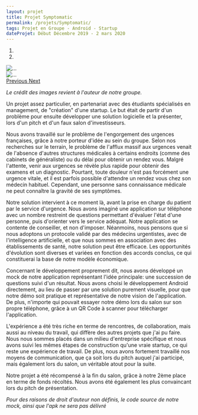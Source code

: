 ```yaml
---
layout: projet
title: Projet Symptomatic
permalink: /projets/Symptomatic/
tags: Projet en Groupe - Android - Startup
dateProjet: Début Décembre 2019 - 2 mars 2020
---
```

<div id="carouselSymptomatic" class="carousel slide mb-3" data-ride="carousel">
<ol class="carousel-indicators">
    <li data-target="#carouselSymptomatic" data-slide-to="0" class="active"></li>
    <li data-target="#carouselSymptomatic" data-slide-to="1"></li>
  </ol>
  <div class="carousel-inner">
    <div class="carousel-item active">
        <img src="{{ site.baseurl}}/assets/images/projets/Symptomatic/symptomatic1.jpg" class="d-block w-100 img-thumbnail" alt="...">
    </div>
    <div class="carousel-item">
      <img src="{{ site.baseurl}}/assets/images/projets/Symptomatic/symptomatic2.jpg" class="d-block w-100 img-thumbnail" alt="...">
    </div>
  </div>
  <a class="carousel-control-prev" href="#carouselSymptomatic" role="button" data-slide="prev">
    <span class="carousel-control-prev-icon" aria-hidden="true"></span>
    <span class="sr-only">Previous</span>
  </a>
  <a class="carousel-control-next" href="#carouselSymptomatic" role="button" data-slide="next">
    <span class="carousel-control-next-icon" aria-hidden="true"></span>
    <span class="sr-only">Next</span>
  </a>
</div>

*Le crédit des images revient à l'auteur de notre groupe.*

Un projet assez particulier, en partenariat avec des étudiants spécialisés en management, de "création" d'une startup. Le but était de partir d'un problème pour ensuite développer une solution logicielle et la présenter, lors d'un pitch et d'un faux salon d'investisseurs.

Nous avons travaillé sur le problème de l'engorgement des urgences françaises, grâce à notre porteur d'idée au sein du groupe. Selon nos recherches sur le terrain, le problème de l'afflux massif aux urgences venait de l'absence d'autres structures médicales à certains endroits (comme des cabinets de généraliste) ou du délai pour obtenir un rendez vous. Malgré l'attente, venir aux urgences se révèle plus rapide pour obtenir des examens et un diagnostic. Pourtant, toute douleur n'est pas forcément une urgence vitale, et il est parfois possible d'attendre un rendez vous chez son médecin habituel. Cependant, une personne sans connaissance médicale ne peut connaître la gravité de ses symptômes.

Notre solution intervient à ce moment là, avant la prise en charge du patient par le service d'urgence. Nous avons imaginé une application sur téléphone avec un nombre restreint de questions permettant d'évaluer l'état d'une personne, puis d'orienter vers le service adéquat. Notre application se contente de conseiller, et non d'imposer. Néanmoins, nous pensons que si nous adoptons un protocole validé par des médecins urgentistes, avec de l'intelligence artificielle, et que nous sommes en association avec des établissements de santé, notre solution peut être efficace. Les opportunités d'évolution sont diverses et variées en fonction des accords conclus, ce qui constituerai la base de notre modèle économique.

Concernant le développement proprement dit, nous avons développé un mock de notre application représentant l'idée principale: une succession de questions suivi d'un résultat. Nous avons choisi le développement Android directement, au lieu de passer par une solution purement visuelle, pour que notre démo soit pratique et représentative de notre vision de l'application. De plus, n'importe qui pouvait essayer notre démo lors du salon sur son propre téléphone, grâce à un QR Code à scanner pour télécharger l'application.

L'expérience a été très riche en terme de rencontres, de collaboration, mais aussi au niveau du travail, qui diffère des autres projets que j'ai pu faire. Nous nous sommes placés dans un milieu d'entreprise spécifique et nous avons suivi les mêmes étapes de construction qu'une vraie startup, ce qui reste une expérience de travail. De plus, nous avons fortement travaillé nos moyens de communication, que ça soit lors du pitch auquel j'ai participé, mais également lors du salon, un véritable atout pour la suite.

Notre projet a été récompensé à la fin du salon, grâce à notre 2ème place en terme de fonds récoltés. Nous avons été également les plus convaincant lors du pitch de présentation.

*Pour des raisons de droit d'auteur non définis, le code source de notre mock, ainsi que l'apk ne sera pas délivré*
